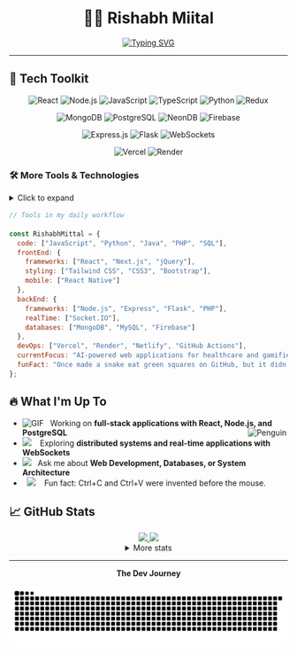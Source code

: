 <div align="center" width="50">

# 👨‍💻 Rishabh Miital

[![Typing SVG](https://readme-typing-svg.herokuapp.com?font=Fira+Code&pause=1000&width=435&lines=Full+Stack+Developer;Solving+complex+problems+with+simple,+elegant+code.;Building,+Breaking,+Learning+Daily)](https://git.io/typing-svg)

</div>

<hr></hr>

## 🚀 Tech Toolkit

<div align="center">

![React](https://img.shields.io/badge/React-20232A?style=for-the-badge&logo=react&logoColor=61DAFB)
![Node.js](https://img.shields.io/badge/Node.js-339933?style=for-the-badge&logo=nodedotjs&logoColor=white)
![JavaScript](https://img.shields.io/badge/JavaScript-F7DF1E?style=for-the-badge&logo=javascript&logoColor=black)
![TypeScript](https://img.shields.io/badge/TypeScript-007ACC?style=for-the-badge&logo=typescript&logoColor=white)
![Python](https://img.shields.io/badge/Python-3776AB?style=for-the-badge&logo=python&logoColor=white)
![Redux](https://img.shields.io/badge/Redux-593D88?style=for-the-badge&logo=redux&logoColor=white)

![MongoDB](https://img.shields.io/badge/MongoDB-4EA94B?style=for-the-badge&logo=mongodb&logoColor=white)
![PostgreSQL](https://img.shields.io/badge/PostgreSQL-316192?style=for-the-badge&logo=postgresql&logoColor=white)
![NeonDB](https://img.shields.io/badge/NeonDB-00CCBB?style=for-the-badge&logo=neon&logoColor=white)
![Firebase](https://img.shields.io/badge/Firebase-FFCA28?style=for-the-badge&logo=firebase&logoColor=black)

![Express.js](https://img.shields.io/badge/Express.js-000000?style=for-the-badge&logo=express&logoColor=white)
![Flask](https://img.shields.io/badge/Flask-000000?style=for-the-badge&logo=flask&logoColor=white)
![WebSockets](https://img.shields.io/badge/WebSockets-010101?style=for-the-badge&logo=socket.io&logoColor=white)

![Vercel](https://img.shields.io/badge/Vercel-000000?style=for-the-badge&logo=vercel&logoColor=white)
![Render](https://img.shields.io/badge/Render-46E3B7?style=for-the-badge&logo=render&logoColor=white)

</div>

### 🛠️ More Tools & Technologies

<details>
<summary>Click to expand</summary>
  
<div align="center">


![MongoDB](https://img.shields.io/badge/MongoDB-4EA94B?style=for-the-badge&logo=mongodb&logoColor=white)
![PostgreSQL](https://img.shields.io/badge/PostgreSQL-316192?style=for-the-badge&logo=postgresql&logoColor=white)
![SQL](https://img.shields.io/badge/SQL-CC2927?style=for-the-badge&logo=microsoft-sql-server&logoColor=white)

![React](https://img.shields.io/badge/React-20232A?style=for-the-badge&logo=react&logoColor=61DAFB)
![Express.js](https://img.shields.io/badge/Express.js-000000?style=for-the-badge&logo=express&logoColor=white)
![Node.js](https://img.shields.io/badge/Node.js-339933?style=for-the-badge&logo=nodedotjs&logoColor=white)
![Redux](https://img.shields.io/badge/Redux-593D88?style=for-the-badge&logo=redux&logoColor=white)
![JWT](https://img.shields.io/badge/JWT-000000?style=for-the-badge&logo=jsonwebtokens&logoColor=white)
![WebSockets](https://img.shields.io/badge/WebSockets-010101?style=for-the-badge&logo=socket.io&logoColor=white)

![Java](https://img.shields.io/badge/Java-ED8B00?style=flat&logo=java&logoColor=white)
![Dart](https://img.shields.io/badge/Dart-0175C2?style=flat&logo=dart&logoColor=white)
![C++](https://img.shields.io/badge/C%2B%2B-00599C?style=flat&logo=c%2B%2B&logoColor=white)

![Json](https://img.shields.io/badge/json-5E5C5C?style=flat&logo=json&logoColor=white)
![Html](https://img.shields.io/badge/HTML5-E34F26?style=flat&logo=html5&logoColor=white)
![Css](https://img.shields.io/badge/CSS3-1572B6?style=flat&logo=css3&logoColor=white)

![Git](https://img.shields.io/badge/GIT-E44C30?style=flat&logo=git&logoColor=white)
![Figma](https://img.shields.io/badge/Figma-F24E1E?style=flat&logo=figma&logoColor=white)
![Chakra-UI](https://img.shields.io/badge/Chakra--UI-319795?style=flat&logo=chakra-ui&logoColor=white)
![Tailwind CSS](https://img.shields.io/badge/Tailwind_CSS-38B2AC?style=flat&logo=tailwind-css&logoColor=white)
![NextJS](https://img.shields.io/badge/Next.js-000000?style=flat&logo=nextdotjs&logoColor=white)
</div>

</details>

```javascript
// Tools in my daily workflow

const RishabhMittal = {
  code: ["JavaScript", "Python", "Java", "PHP", "SQL"],
  frontEnd: {
    frameworks: ["React", "Next.js", "jQuery"],
    styling: ["Tailwind CSS", "CSS3", "Bootstrap"],
    mobile: ["React Native"]
  },
  backEnd: {
    frameworks: ["Node.js", "Express", "Flask", "PHP"],
    realTime: ["Socket.IO"],
    databases: ["MongoDB", "MySQL", "Firebase"]
  },
  devOps: ["Vercel", "Render", "Netlify", "GitHub Actions"],
  currentFocus: "AI-powered web applications for healthcare and gamified civic education",
  funFact: "Once made a snake eat green squares on GitHub, but it didn’t like the light theme."
};
```

## 🔥 What I'm Up To

-  <img alt="GIF" src="https://github.com/SP-XD/SP-XD/blob/main/images/Developer.gif" width="25" /> &nbsp; Working on **full-stack applications with React, Node.js, and PostgreSQL** <img align="right" src="https://raw.githubusercontent.com/iamdhruvsaini/Animated-Fluent-Emojis/master/Emojis/Animals/Penguin.png" alt="Penguin" width="15%" /><br>
- <img src="https://github.com/SP-XD/SP-XD/blob/main/images/hyperkitty.gif?raw=true" width="20" />&nbsp;&nbsp;&nbsp; Exploring **distributed systems and real-time applications with WebSockets** <br>
- <img src="https://github.com/SP-XD/SP-XD/blob/main/images/message.gif?raw=true" width="25" />&nbsp;&nbsp; Ask me about **Web Development, Databases, or System Architecture** <br>
- &nbsp;&nbsp;<img src="https://github.com/SP-XD/SP-XD/blob/main/images/lightning.gif?raw=true" width="12" />&nbsp;&nbsp;&nbsp;&nbsp;Fun fact: Ctrl+C and Ctrl+V were invented before the mouse.<br>

## 📈 GitHub Stats

<div align="center">
<a href="https://github.com/RishabhhMittall">

<img src="https://github-readme-stats.vercel.app/api?username=RishabhhMittall&theme=dark&hide_border=false&include_all_commits=false&count_private=false" width="48%" />

<img src="https://nirzak-streak-stats.vercel.app/?user=RishabhhMittall&theme=dark&hide_border=false" width="48%" />

</a>

<details>
  <summary>More stats</summary>
  
<img align="center" src="https://github-readme-stats.vercel.app/api/top-langs/?username=RishabhhMittall&theme=dark&hide_border=false&include_all_commits=false&count_private=false&layout=compact" >

</details>
  
<hr></hr>

**The Dev Journey**<br>

![snake gif](https://github.com/RishabhhMittall/RishabhhMittall/blob/output/github-snake-dark.svg)

</div>
